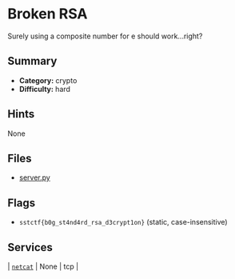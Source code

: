 # Broken RSA
Surely using a composite number for e should work...right?


## Summary
- **Category:** crypto
- **Difficulty:** hard

## Hints
None

## Files
- [server.py](<dist/server.py>)

## Flags
- `sstctf{b0g_st4nd4rd_rsa_d3crypt1on}` (static, case-insensitive)

## Services
| [`netcat`](<service/src>) | None | tcp |
